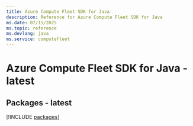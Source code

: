 ```yaml
---
title: Azure Compute Fleet SDK for Java
description: Reference for Azure Compute Fleet SDK for Java
ms.date: 07/15/2025
ms.topic: reference
ms.devlang: java
ms.service: computefleet
---
```

# Azure Compute Fleet SDK for Java - latest
## Packages - latest
[!INCLUDE [packages](compute-fleet-index.md)]